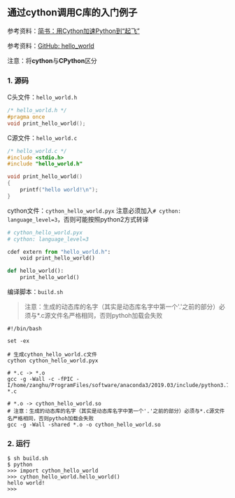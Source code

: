 ## 通过cython调用C库的入门例子

参考资料：[简书：用Cython加速Python到“起飞”](https://www.jianshu.com/p/fc5025094912)

参考资料：[GitHub: hello_world](https://github.com/yeyuzhen/EasonCodeShare/tree/master/cython_tutorials/hello_world)

注意：将**cython**与**CPython**区分

### 1. 源码

C头文件：`hello_world.h`

```c
/* hello_world.h */
#pragma once
void print_hello_world();
```

C源文件：`hello_world.c`

```c
/* hello_world.c */
#include <stdio.h>
#include "hello_world.h"

void print_hello_world()
{
    printf("hello world!\n");
}
```

cython文件：`cython_hello_world.pyx`
注意必须加入`# cython: language_level=3`，否则可能按照python2方式转译

```python
# cython_hello_world.pyx
# cython: language_level=3

cdef extern from "hello_world.h":
    void print_hello_world()

def hello_world():
    print_hello_world()
```

编译脚本：`build.sh`
> 注意：生成的动态库的名字（其实是动态库名字中第一个'.'之前的部分）必须与*.c源文件名严格相同，否则pythoh加载会失败

```shell
#!/bin/bash

set -ex

# 生成cython_hello_world.c文件
cython cython_hello_world.pyx

# *.c -> *.o
gcc -g -Wall -c -fPIC -I/home/zanghu/ProgramFiles/software/anaconda3/2019.03/include/python3.7m *.c 

# *.o -> cython_hello_world.so
# 注意：生成的动态库的名字（其实是动态库名字中第一个'.'之前的部分）必须与*.c源文件名严格相同，否则pythoh加载会失败
gcc -g -Wall -shared *.o -o cython_hello_world.so
```

### 2. 运行

```shell
$ sh build.sh
$ python
>>> import cython_hello_world
>>> cython_hello_world.hello_world()
hello world!
>>>
```